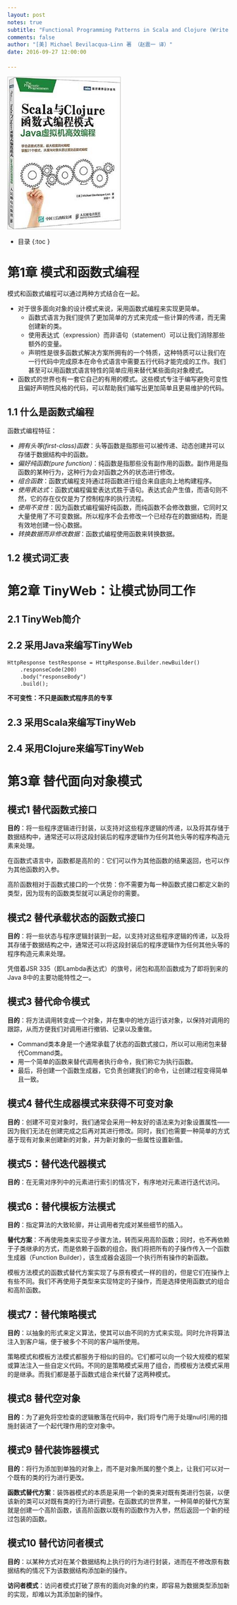 ```yaml
---
layout: post
notes: true
subtitle: "Functional Programming Patterns in Scala and Clojure (Write Lean Programs for the JVM)"
comments: false
author: "[美] Michael Bevilacqua-Linn 著 （赵震一 译）"
date: 2016-09-27 12:00:00

---
```



![](/img/notes/functional/functionalProgrammingPatterns/functional_programming_patterns.jpeg)

*   目录
{:toc }

# 第1章 模式和函数式编程

模式和函数式编程可以通过两种方式结合在一起。

*   对于很多面向对象的设计模式来说，采用函数式编程来实现更简单。
    *   函数式语言为我们提供了更加简单的方式来完成一些计算的传递，而无需创建新的类。
    *   使用表达式（expression）而非语句（statement）可以让我们消除那些额外的变量。
    *   声明性是很多函数式解决方案所拥有的一个特质，这种特质可以让我们在一行代码中完成原本在命令式语言中需要五行代码才能完成的工作。我们甚至可以用函数式语言特性的简单应用来替代某些面向对象模式。
*   函数式的世界也有一套它自己的有用的模式。这些模式专注于编写避免可变性且偏好声明性风格的代码，可以帮助我们编写出更加简单且更易维护的代码。

## 1.1 什么是函数式编程

函数式编程特征：

*   *拥有头等(first-class)函数*：头等函数是指那些可以被传递、动态创建并可以存储于数据结构中的函数。
*   *偏好纯函数(pure function)*：纯函数是指那些没有副作用的函数。副作用是指函数的某种行为，这种行为会对函数之外的状态进行修改。
*   *组合函数*：函数式编程支持通过将函数进行组合来自底向上地构建程序。
*   *使用表达式*：函数式编程偏爱表达式胜于语句。表达式会产生值，而语句则不然，它的存在仅仅是为了控制程序的执行流程。
*   *使用不变性*：因为函数式编程偏好纯函数，而纯函数不会修改数据，它同时又大量使用了不可变数据。所以程序不会去修改一个已经存在的数据结构，而是有效地创建一份心数据。
*   *转换数据而非修改数据*：函数式编程使用函数来转换数据。

## 1.2 模式词汇表

# 第2章 TinyWeb：让模式协同工作

## 2.1 TinyWeb简介

## 2.2 采用Java来编写TinyWeb

    HttpResponse testResponse = HttpResponse.Builder.newBuilder()
        .responseCode(200)
        .body("responseBody")
        .build();

**不可变性：不只是函数式程序员的专享**

## 2.3 采用Scala来编写TinyWeb

## 2.4 采用Clojure来编写TinyWeb

# 第3章 替代面向对象模式

## 模式1 替代函数式接口

**目的**：将一些程序逻辑进行封装，以支持对这些程序逻辑的传递，以及将其存储于数据结构中，通常还可以将这段封装后的程序逻辑作为任何其他头等的程序构造元素来处理。

在函数式语言中，函数都是高阶的：它们可以作为其他函数的结果返回，也可以作为其他函数的入参。

高阶函数相对于函数式接口的一个优势：你不需要为每一种函数式接口都定义新的类型，因为现有的函数类型就可以满足你的需要。

## 模式2 替代承载状态的函数式接口

**目的**：将一些状态与程序逻辑封装到一起，以支持对这些程序逻辑的传递，以及将其存储于数据结构之中，通常还可以将这段封装后的程序逻辑作为任何其他头等的程序构造元素来处理。

凭借着JSR 335（即Lambda表达式）的旗号，闭包和高阶函数成为了即将到来的Java 8中的主要功能特性之一。

## 模式3 替代命令模式

**目的**：将方法调用转变成一个对象，并在集中的地方运行该对象，以保持对调用的跟踪，从而方便我们对调用进行撤销、记录以及重做。

*   Command类本身是一个通常承载了状态的函数式接口，所以可以用闭包来替代Command类。
*   用一个简单的函数来替代调用者执行命令，我们称它为执行函数。
*   最后，将创建一个函数生成器，它负责创建我们的命令，让创建过程变得简单且一致。

## 模式4 替代生成器模式来获得不可变对象

**目的**：创建不可变对象时，我们通常会采用一种友好的语法来为对象设置属性——因为我们无法在创建完成之后再对其进行修改。同时，我们也需要一种简单的方式基于现有对象来创建新的对象，并为新对象的一些属性设置新值。

## 模式5：替代迭代器模式

**目的**：在无需对序列中的元素进行索引的情况下，有序地对元素进行迭代访问。

## 模式6：替代模板方法模式

**目的**：指定算法的大致轮廓，并让调用者完成对某些细节的插入。

**替代方案**：不再使用类来实现子步骤方法，转而采用高阶函数；同时，也不再依赖于子类继承的方式，而是依赖于函数的组合。我们将把所有的子操作传入一个函数生成器（Function Builder），该生成器会返回一个执行所有操作的新函数。

模板方法模式的函数式替代方案实现了与原有模式一样的目的，但是它们在操作上有些不同。我们不再使用子类型来实现特定的子操作，而是选择使用函数式的组合和高阶函数。

## 模式7：替代策略模式

**目的**：以抽象的形式来定义算法，使其可以由不同的方式来实现。同时允许将算法注入到客户端，便于被多个不同的客户端所使用。

策略模式和模板方法模式都服务于相似的目的。它们都可以向一个较大规模的框架或算法注入一些自定义代码。不同的是策略模式采用了组合，而模板方法模式采用的是继承。而我们都是基于函数式组合来代替了这两种模式。

## 模式8 替代空对象

**目的**：为了避免将空检查的逻辑散落在代码中，我们将专门用于处理null引用的措施封装进了一个起代理作用的空对象中。

## 模式9 替代装饰器模式

**目的**：将行为添加到单独的对象上，而不是对象所属的整个类上，让我们可以对一个既有的类的行为进行更改。

**函数式替代方案**：装饰器模式的本质是采用一个新的类来对既有类进行包装，以便该新的类可以对既有类的行为进行调整。在函数式的世界里，一种简单的替代方案就是创建一个高阶函数，该高阶函数以既有的函数作为入参，然后返回一个新的经过包装的函数。

## 模式10 替代访问者模式

**目的**：以某种方式对在某个数据结构上执行的行为进行封装，进而在不修改原有数据结构的情况下为该数据结构添加新的操作。

**访问者模式**：访问者模式打破了原有的面向对象的约束，即容易为数据类型添加新的实现，却难以为其添加新的操作。